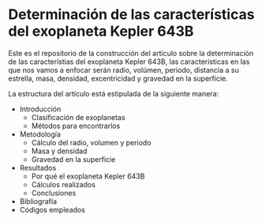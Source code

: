 # Determinación de las características del exoplaneta Kepler 643B

Este es el repositorio de la construcción del artículo sobre la determinación de las característias del exoplaneta Kepler 643B, 
las características en las que nos vamos a enfocar serán radio, volúmen, periodo, distancia a su estrella, masa, densidad, 
excentricidad y gravedad en la superficie.

La estructura del artículo está estipulada de la siguiente manera:
* Introducción
  *	Clasificación de exoplanetas
  * Métodos para encontrarlos
* Metodología
  * Cálculo del radio, volumen y periodo
  * Masa y densidad
  * Gravedad en la superficie
* Resultados
  * Por qué el exoplaneta Kepler 643B
  * Cálculos realizados
  * Conclusiones
* Bibliografía
* Códigos empleados
